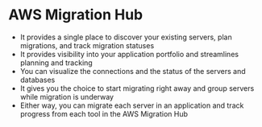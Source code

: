 
# AWS Migration Hub
- It provides a single place to discover your existing servers, plan migrations, and track migration statuses
- It provides visibility into your application portfolio and streamlines planning and tracking
- You can visualize the connections and the status of the servers and databases
- It gives you the choice to start migrating right away and group servers while migration is underway
- Either way, you can migrate each server in an application and track progress from each tool in the AWS Migration Hub